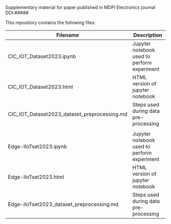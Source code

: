 Supplementary material for paper published in MDPI Electronics journal DOI:#####

This repository contains the following files:

| Filename  | Description |
| ------------- | ------------- |
| CIC_IOT_Dataset2023.ipynb                    | Jupyter notebook used to perform experiment   |
| CIC_IOT_Dataset2023.html                     | HTML version of jupyter notebook  |
| CIC_IOT_Dataset2023_dataset_preprocessing.md | Steps used during data pre-processing  |
| | |
| Edge-IIoTset2023.ipynb                       | Jupyter notebook used to perform experiment  |
| Edge-IIoTset2023.html                        | HTML version of jupyter notebook  |
| Edge-IIoTset2023_dataset_preprocessing.md    | Steps used during data pre-processing  |
